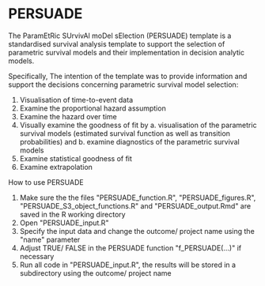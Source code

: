 # PERSUADE

The ParamEtRic SUrvivAl moDel sElection (PERSUADE) template is a standardised survival analysis template to support the selection of parametric survival models and their implementation in decision analytic models. 

Specifically, The intention of the template was to provide information and support the decisions concerning parametric survival model selection:
1)	Visualisation of time-to-event data
2)	Examine the proportional hazard assumption
3)	Examine the hazard over time
4)	Visually examine the goodness of fit by a. visualisation of the parametric survival models (estimated survival function as well as transition probabilities) and b. examine diagnostics of the parametric survival models
5)	Examine statistical goodness of fit
6)	Examine extrapolation

How to use PERSUADE
1)  Make sure the the files "PERSUADE_function.R", "PERSUADE_figures.R", "PERSUADE_S3_object_functions.R" and "PERSUADE_output.Rmd" are saved in the R working directory
2)  Open "PERSUADE_input.R" 
3)  Specify the input data and change the outcome/ project name using the "name" parameter
4)  Adjust TRUE/ FALSE in the PERSUADE function "f_PERSUADE(...)" if necessary
5)  Run all code in "PERSUADE_input.R", the results will be stored in a subdirectory using the outcome/ project name 

